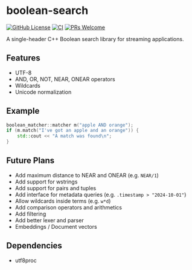 # boolean-search

[![GitHub License](https://img.shields.io/github/license/rekola/boolean-search?logo=github&logoColor=lightgrey&color=yellow)](https://github.com/rekola/boolean-search/blob/main/LICENSE)
[![CI](https://github.com/rekola/boolean-search/workflows/Ubuntu-CI/badge.svg)]()
[![PRs Welcome](https://img.shields.io/badge/PRs-welcome-brightgreen.svg?style=flat-square)](http://makeapullrequest.com)

A single-header C++ Boolean search library for streaming applications.

## Features

- UTF-8
- AND, OR, NOT, NEAR, ONEAR operators
- Wildcards
- Unicode normalization

## Example

```c++
boolean_matcher::matcher m("apple AND orange");
if (m.match("I've got an apple and an orange")) {
	std::cout << "A match was found\n";
}
```

## Future Plans

- Add maximum distance to NEAR and ONEAR (e.g. `NEAR/1`)
- Add support for wstrings
- Add support for pairs and tuples
- Add interface for metadata queries (e.g. `.timestamp > "2024-10-01"`)
- Allow wildcards inside terms (e.g. `w*d`)
- Add comparison operators and arithmetics
- Add filtering
- Add better lexer and parser
- Embeddings / Document vectors

## Dependencies

- utf8proc
